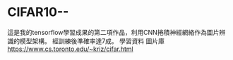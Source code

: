 # CIFAR10--
這是我的tensorflow學習成果的第二項作品，利用CNN捲積神經網絡作為圖片辨識的模型架構。
經訓練後準確率達7成。
學習資料 圖片庫
https://www.cs.toronto.edu/~kriz/cifar.html
